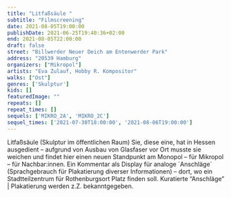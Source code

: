 ```yaml
---
title: "Litfaßsäule "
subtitle: "Filmscreening"
date: 2021-08-05T19:00:00
publishDate: 2021-06-25T19:40:36+02:00
end: 2021-08-05T22:00:00
draft: false
street: "Billwerder Neuer Deich am Entenwerder Park"
address: "20539 Hamburg"
organizers: ["Mikropol"]
artists: "Eva Zulauf, Hobby R. Kompositor"
walks: ["Ost"]
genres: ['Skulptur']
kids: []
featuredImage: ""
repeats: []
repeat_times: []
sequels: ['MIKRO_2A', 'MIKRO_2C']
sequel_times: ['2021-07-30T18:00:00', '2021-08-06T19:00:00']
---
```


Litfaßsäule (Skulptur im öffentlichen Raum) Sie, diese eine, hat in Hessen ausgedient – aufgrund von Ausbau von Glasfaser vor Ort musste sie weichen und findet hier einen neuen Standpunkt am Monopol – für Mikropol – für Nachbar:innen. Ein Kommentar als Display für analoge ´Anschläge´ (Sprachgebrauch für Plakatierung diverser Informationen) – dort, wo ein Stadtteilzentrum für Rothenburgsort Platz finden soll. Kuratierte “Anschläge” | Plakatierung werden z.Z. bekanntgegeben.